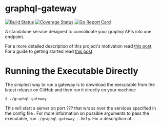 # graphql-gateway

[![Build Status](https://travis-ci.com/AlecAivazis/graphql-gateway.svg?branch=master)](https://travis-ci.com/AlecAivazis/graphql-gateway) [![Coverage Status](https://coveralls.io/repos/github/AlecAivazis/graphql-gateway/badge.svg?branch=master)](https://coveralls.io/github/AlecAivazis/graphql-gateway?branch=master) [![Go Report Card](https://goreportcard.com/badge/github.com/alecaivazis/graphql-gateway)](https://goreportcard.com/report/github.com/alecaivazis/graphql-gateway)

A standalone service designed to consolidate your graphql APIs into one endpoint.

For a more detailed description of this project's
motivation read [this post](). For a guide to getting started read [this post]().

# Running the Executable Directly

The simplest way to run a gateway is to download the executable
from the latest release on GitHub and then run it directly on
your machine:

```bash
$ ./graphql-gateway
```

This will start a server on port ??? that wraps over the services
specified in the config file . For more information on possible
arguments to pass the executable, run `./graphql-gateway --help`.
For a description of
